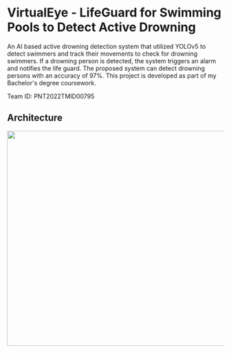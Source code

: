 # VirtualEye - LifeGuard for Swimming Pools to Detect Active Drowning
An AI based active drowning detection system that utilized YOLOv5 to detect swimmers and track their movements to check for drowning swimmers. If a drowning person is detected, the system triggers an alarm and notifies the life guard. The proposed system can detect drowning persons with an accuracy of 97%. This project is developed as part of my Bachelor's degree coursework.

Team ID: PNT2022TMID00795

## **Architecture**
<img src="https://user-images.githubusercontent.com/68442252/206828544-40a1c682-99e8-43a9-9542-770a0a0e0958.png" width="700" height="500"/>
